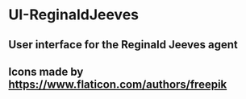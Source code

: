 # UI-ReginaldJeeves

## User interface for the Reginald Jeeves agent
## Icons made by https://www.flaticon.com/authors/freepik
